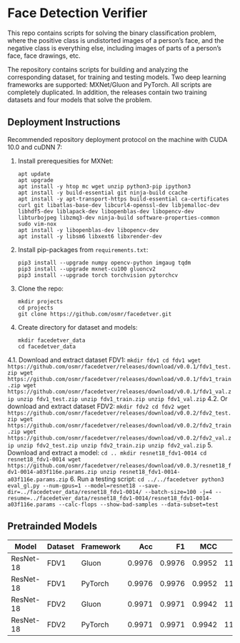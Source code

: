 # Face Detection Verifier
This repo contains scripts for solving the binary classification problem, where the positive class is undistorted images
of a person’s face, and the negative class is everything else, including images of parts of a person’s face, face
drawings, etc.  

The repository contains scripts for building and analyzing the corresponding dataset, for training and testing models.
Two deep learning frameworks are supported: MXNet/Gluon and PyTorch. All scripts are completely duplicated.
In addition, the releases contain two training datasets and four models that solve the problem.

## Deployment Instructions 
Recommended repository deployment protocol on the machine with CUDA 10.0 and cuDNN 7:
1. Install prerequesities for MXNet:
    ```
    apt update
    apt upgrade
    apt install -y htop mc wget unzip python3-pip ipython3
    apt install -y build-essential git ninja-build ccache
    apt install -y apt-transport-https build-essential ca-certificates curl git libatlas-base-dev libcurl4-openssl-dev libjemalloc-dev libhdf5-dev liblapack-dev libopenblas-dev libopencv-dev libturbojpeg libzmq3-dev ninja-build software-properties-common sudo vim-nox
    apt install -y libopenblas-dev libopencv-dev
    apt install -y libsm6 libxext6 libxrender-dev
    ```
2. Install pip-packages from `requirements.txt`: 
    ```
    pip3 install --upgrade numpy opencv-python imgaug tqdm
    pip3 install --upgrade mxnet-cu100 gluoncv2
    pip3 install --upgrade torch torchvision pytorchcv
    ```
3. Clone the repo:
    ```
    mkdir projects
    cd projects
    git clone https://github.com/osmr/facedetver.git
    ```
4. Create directory for dataset and models:
    ```
    mkdir facedetver_data
    cd facedetver_data
    ```
4.1. Download and extract dataset FDV1:
    ```
    mkdir fdv1
    cd fdv1
    wget https://github.com/osmr/facedetver/releases/download/v0.0.1/fdv1_test.zip
    wget https://github.com/osmr/facedetver/releases/download/v0.0.1/fdv1_train.zip
    wget https://github.com/osmr/facedetver/releases/download/v0.0.1/fdv1_val.zip
    unzip fdv1_test.zip
    unzip fdv1_train.zip
    unzip fdv1_val.zip
    ```
4.2. Or download and extract dataset FDV2:
    ```
    mkdir fdv2
    cd fdv2
    wget https://github.com/osmr/facedetver/releases/download/v0.0.2/fdv2_test.zip
    wget https://github.com/osmr/facedetver/releases/download/v0.0.2/fdv2_train.zip
    wget https://github.com/osmr/facedetver/releases/download/v0.0.2/fdv2_val.zip
    unzip fdv2_test.zip
    unzip fdv2_train.zip
    unzip fdv2_val.zip
    ```
5. Download and extract a model:
    ```
    cd ..
    mkdir resnet18_fdv1-0014
    cd resnet18_fdv1-0014
    wget https://github.com/osmr/facedetver/releases/download/v0.0.3/resnet18_fdv1-0014-a03f116e.params.zip
    unzip resnet18_fdv1-0014-a03f116e.params.zip
    ```
6. Run a testing script:
    ```
    cd ../../facedetver
    python3 eval_gl.py --num-gpus=1 --model=resnet18 --save-dir=../facedetver_data/resnet18_fdv1-0014/ --batch-size=100 -j=4 --resume=../facedetver_data/resnet18_fdv1-0014/resnet18_fdv1-0014-a03f116e.params --calc-flops --show-bad-samples --data-subset=test
    ```

## Pretrainded Models  

| Model | Dataset | Framework | Acc | F1 | MCC | Params | FLOPs/2 | Remarks |
| --- | --- | --- | ---: | ---: | ---: | ---: | ---: | --- |
| ResNet-18 | FDV1 | Gluon | 0.9976 | 0.9976 | 0.9952 | 11,177,538 | 1819.90M | Training ([log](https://github.com/osmr/facedetver/releases/download/v0.0.3/resnet18_fdv1-0014-a03f116e.params.log)) |
| ResNet-18 | FDV1 | PyTorch | 0.9976 | 0.9976 | 0.9952 | 11,177,538 | 1819.90M | Training ([log](https://github.com/osmr/facedetver/releases/download/v0.0.3/resnet18_fdv1-0011-85475034.pth.log)) |
| ResNet-18 | FDV2 | Gluon | 0.9971 | 0.9971 | 0.9942 | 11,177,538 | 1819.90M | Training ([log](https://github.com/osmr/facedetver/releases/download/v0.0.3/resnet18_fdv2-0011-391f0c7e.params.log)) |
| ResNet-18 | FDV2 | PyTorch | 0.9971 | 0.9971 | 0.9942 | 11,177,538 | 1819.90M | Training ([log](https://github.com/osmr/facedetver/releases/download/v0.0.3/resnet18_fdv2-0009-e1a3e6f2.pth.log)) |

